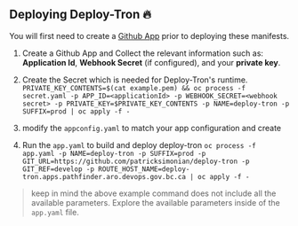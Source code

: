 ## Deploying Deploy-Tron :fire:

You will first need to create a [Github App](https://docs.github.com/en/developers/apps/creating-a-github-app) prior to deploying these manifests. 

1. Create a Github App and Collect the relevant information such as: __Application Id__, __Webhook Secret__ (if configured), and your __private key__. 

2. Create the Secret which is needed for Deploy-Tron's runtime. 
`PRIVATE_KEY_CONTENTS=$(cat example.pem) && oc process -f secret.yaml -p APP_ID=<applicationId> -p WEBHOOK_SECRET=<webhook secret> -p PRIVATE_KEY=$PRIVATE_KEY_CONTENTS -p NAME=deploy-tron -p SUFFIX=prod | oc apply -f -`
3. modify the `appconfig.yaml` to match your app configuration and create
4. Run the `app.yaml` to build and deploy deploy-tron
`oc process -f app.yaml -p NAME=deploy-tron -p SUFFIX=prod -p GIT_URL=https://github.com/patricksimonian/deploy-tron -p GIT_REF=develop -p ROUTE_HOST_NAME=deploy-tron.apps.pathfinder.aro.devops.gov.bc.ca | oc apply -f -`

> keep in mind the above example command does not include all the available parameters. Explore the available parameters inside of the `app.yaml` file. 